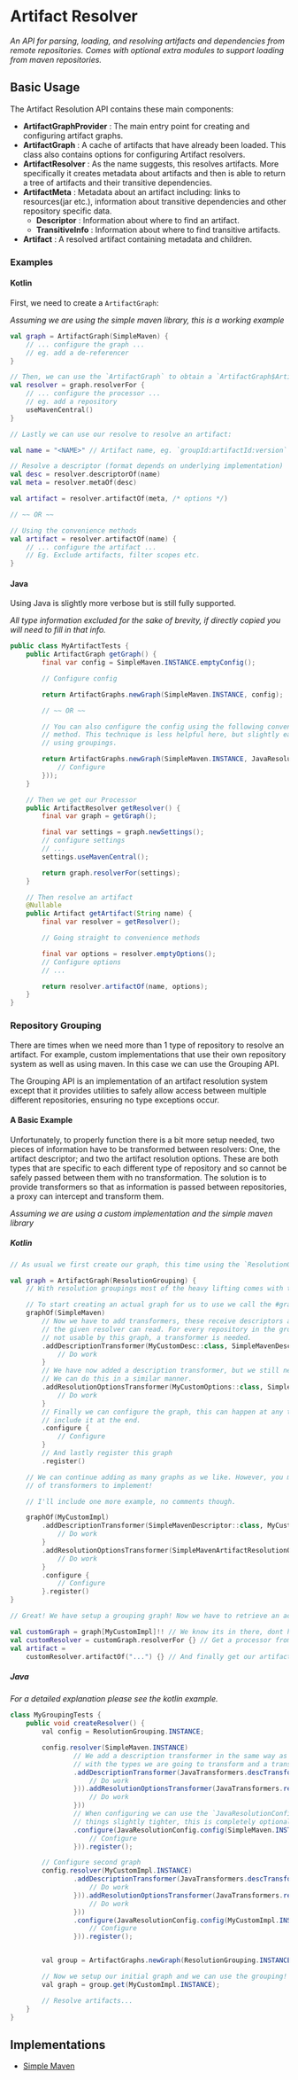 # Artifact Resolver

*An API for parsing, loading, and resolving artifacts and dependencies from remote repositories. Comes with optional
extra modules to support loading from maven repositories.*

## Basic Usage

The Artifact Resolution API contains these main components:

- **ArtifactGraphProvider** : The main entry point for creating and configuring artifact graphs.
- **ArtifactGraph** : A cache of artifacts that have already been loaded. This class also contains options for
  configuring Artifact resolvers.
- **ArtifactResolver** : As the name suggests, this resolves artifacts. More specifically it creates metadata about
  artifacts and then is able to return a tree of artifacts and their transitive dependencies.
- **ArtifactMeta** : Metadata about an artifact including: links to resources(jar etc.), information about transitive
  dependencies and other repository specific data.
    - **Descriptor** : Information about where to find an artifact.
    - **TransitiveInfo** : Information about where to find transitive artifacts.
- **Artifact** : A resolved artifact containing metadata and children.

### Examples

#### Kotlin

First, we need to create a `ArtifactGraph`:

*Assuming we are using the simple maven library, this is a working example*

```kotlin
val graph = ArtifactGraph(SimpleMaven) {
    // ... configure the graph ...
    // eg. add a de-referencer
}

// Then, we can use the `ArtifactGraph` to obtain a `ArtifactGraph$ArtifactResolver`:
val resolver = graph.resolverFor {
    // ... configure the processor ...
    // eg. add a repository
    useMavenCentral()
}

// Lastly we can use our resolve to resolve an artifact:

val name = "<NAME>" // Artifact name, eg. `groupId:artifactId:version`

// Resolve a descriptor (format depends on underlying implementation)
val desc = resolver.descriptorOf(name)
val meta = resolver.metaOf(desc)

val artifact = resolver.artifactOf(meta, /* options */)

// ~~ OR ~~

// Using the convenience methods
val artifact = resolver.artifactOf(name) {
    // ... configure the artifact ...
    // Eg. Exclude artifacts, filter scopes etc.
}
```

#### Java

Using Java is slightly more verbose but is still fully supported.

*All type information excluded for the sake of brevity, if directly copied you will need to fill in that info.*

```java
public class MyArtifactTests {
    public ArtifactGraph getGraph() {
        final var config = SimpleMaven.INSTANCE.emptyConfig();

        // Configure config

        return ArtifactGraphs.newGraph(SimpleMaven.INSTANCE, config);

        // ~~ OR ~~

        // You can also configure the config using the following convenience
        // method. This technique is less helpful here, but slightly easier when
        // using groupings.

        return ArtifactGraphs.newGraph(SimpleMaven.INSTANCE, JavaResolutionConfig.config(SimpleMaven.INSTANCE, (config) -> {
            // Configure
        }));
    }

    // Then we get our Processor
    public ArtifactResolver getResolver() {
        final var graph = getGraph();

        final var settings = graph.newSettings();
        // configure settings
        // ...
        settings.useMavenCentral();

        return graph.resolverFor(settings);
    }

    // Then resolve an artifact
    @Nullable
    public Artifact getArtifact(String name) {
        final var resolver = getResolver();

        // Going straight to convenience methods

        final var options = resolver.emptyOptions();
        // Configure options
        // ...

        return resolver.artifactOf(name, options);
    }
}
```

### Repository Grouping

There are times when we need more than 1 type of repository to resolve an artifact. For example, custom implementations
that use their own repository system as well as using maven. In this case we can use the Grouping API.

The Grouping API is an implementation of an artifact resolution system except that it provides utilities to safely allow
access between multiple different repositories, ensuring no type exceptions occur.

#### A Basic Example

Unfortunately, to properly function there is a bit more setup needed, two pieces of information have to be transformed
between resolvers: One, the artifact descriptor; and two the artifact resolution options. These are both types that are
specific to each
different type of repository and so cannot be safely passed between them with no transformation. The solution is to
provide transformers so that as information is passed between repositories, a proxy can intercept and
transform them.

*Assuming we are using a custom implementation and the simple maven library*

##### Kotlin

```kotlin
// As usual we first create our graph, this time using the `ResolutionGroup` provider

val graph = ArtifactGraph(ResolutionGrouping) {
    // With resolution groupings most of the heavy lifting comes with the resolver configuration.

    // To start creating an actual graph for us to use we call the #graphOf method on our configuration
    graphOf(SimpleMaven)
        // Now we have to add transformers, these receive descriptors and output a descriptor that 
        // the given resolver can read. For every repository in the group that outputs a descriptor
        // not usable by this graph, a transformer is needed.
        .addDescriptionTransformer(MyCustomDesc::class, SimpleMavenDescriptor::class) {
            // Do work
        }
        // We have now added a description transformer, but we still need to modify resolution options.
        // We can do this in a similar manner.
        .addResolutionOptionsTransformer(MyCustomOptions::class, SimpleMavenArtifactResolutionOptions::class) {
            // Do work
        }
        // Finally we can configure the graph, this can happen at any time however I choose to
        // include it at the end.
        .configure {
            // Configure
        }
        // And lastly register this graph
        .register()

    // We can continue adding as many graphs as we like. However, you may have alot 
    // of transformers to implement!

    // I'll include one more example, no comments though.

    graphOf(MyCustomImpl)
        .addDescriptionTransformer(SimpleMavenDescriptor::class, MyCustomDesc::class) {
            // Do work
        }
        .addResolutionOptionsTransformer(SimpleMavenArtifactResolutionOptions::class, MyCustomOptions::class) {
            // Do work
        }
        .configure {
            // Configure
        }.register()
}

// Great! We have setup a grouping graph! Now we have to retrieve an actual implementation of a graph from it to use.

val customGraph = graph[MyCustomImpl]!! // We know its in there, dont have to check.
val customResolver = customGraph.resolverFor {} // Get a processor from the resolver
val artifact =
    customResolver.artifactOf("...") {} // And finally get our artifact! The grouping system will take care of all calls between our two repositories.
```

##### Java

*For a detailed explanation please see the kotlin example.*

```java
class MyGroupingTests {
    public void createResolver() {
        val config = ResolutionGrouping.INSTANCE;

        config.resolver(SimpleMaven.INSTANCE)
                // We add a description transformer in the same way as before, however now we also add in the call `JavaTransformers#descTransformer` 
                // with the types we are going to transform and a transformer.
                .addDescriptionTransformer(JavaTransformers.descTransformer(MyCustomDesc.class, SimpleMavenDescriptor.class, (in) -> {
                    // Do work
                })).addResolutionOptionsTransformer(JavaTransformers.resolutionOptionsTransformer(MyCustomOptions.class, SimpleMavenArtifactResolutionOptions.class, (in) -> {
                    // Do work
                }))
                // When configuring we can use the `JavaResolutionConfig#config` convenience method to keep
                // things slightly tighter, this is completely optional however.
                .configure(JavaResolutionConfig.config(SimpleMaven.INSTANCE, (config) -> {
                    // Configure
                })).register();

        // Configure second graph
        config.resolver(MyCustomImpl.INSTANCE)
                .addDescriptionTransformer(JavaTransformers.descTransformer(SimpleMavenDescriptor.class, MyCustomDesc.class, (in) -> {
                    // Do work
                })).addResolutionOptionsTransformer(JavaTransformers.resolutionOptionsTransformer(SimpleMavenArtifactResolutionOptions.class, MyCustomOptions.class, (in) -> {
                    // Do work
                }))
                .configure(JavaResolutionConfig.config(MyCustomImpl.INSTANCE, (config) -> {
                    // Configure
                })).register();


        val group = ArtifactGraphs.newGraph(ResolutionGrouping.INSTANCE, config);

        // Now we setup our initial graph and we can use the grouping! 
        val graph = group.get(MyCustomImpl.INSTANCE);

        // Resolve artifacts...
    }
}

```

## Implementations

- [Simple Maven](./simple/maven/README.md)